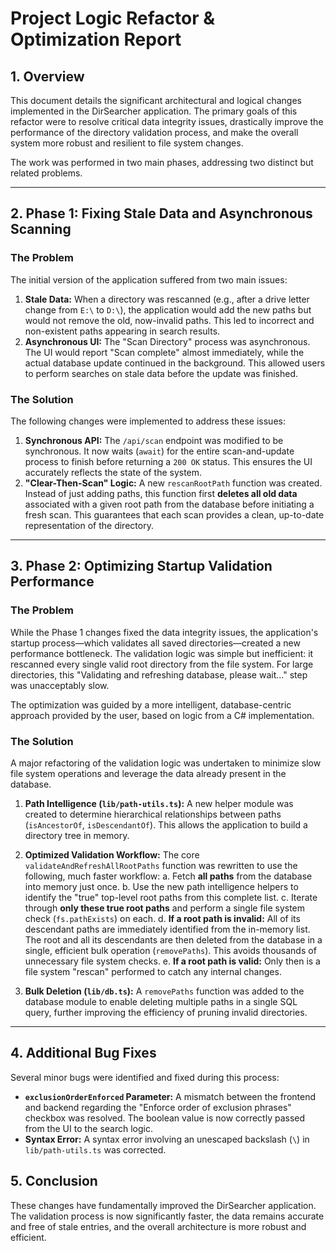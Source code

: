 # Project Logic Refactor & Optimization Report

## 1. Overview

This document details the significant architectural and logical changes implemented in the DirSearcher application. The primary goals of this refactor were to resolve critical data integrity issues, drastically improve the performance of the directory validation process, and make the overall system more robust and resilient to file system changes.

The work was performed in two main phases, addressing two distinct but related problems.

---

## 2. Phase 1: Fixing Stale Data and Asynchronous Scanning

### The Problem

The initial version of the application suffered from two main issues:

1.  **Stale Data:** When a directory was rescanned (e.g., after a drive letter change from `E:\` to `D:\`), the application would add the new paths but would not remove the old, now-invalid paths. This led to incorrect and non-existent paths appearing in search results.
2.  **Asynchronous UI:** The "Scan Directory" process was asynchronous. The UI would report "Scan complete" almost immediately, while the actual database update continued in the background. This allowed users to perform searches on stale data before the update was finished.

### The Solution

The following changes were implemented to address these issues:

1.  **Synchronous API:** The `/api/scan` endpoint was modified to be synchronous. It now waits (`await`) for the entire scan-and-update process to finish before returning a `200 OK` status. This ensures the UI accurately reflects the state of the system.
2.  **"Clear-Then-Scan" Logic:** A new `rescanRootPath` function was created. Instead of just adding paths, this function first **deletes all old data** associated with a given root path from the database before initiating a fresh scan. This guarantees that each scan provides a clean, up-to-date representation of the directory.

---

## 3. Phase 2: Optimizing Startup Validation Performance

### The Problem

While the Phase 1 changes fixed the data integrity issues, the application's startup process—which validates all saved directories—created a new performance bottleneck. The validation logic was simple but inefficient: it rescanned every single valid root directory from the file system. For large directories, this "Validating and refreshing database, please wait..." step was unacceptably slow.

The optimization was guided by a more intelligent, database-centric approach provided by the user, based on logic from a C# implementation.

### The Solution

A major refactoring of the validation logic was undertaken to minimize slow file system operations and leverage the data already present in the database.

1.  **Path Intelligence (`lib/path-utils.ts`):** A new helper module was created to determine hierarchical relationships between paths (`isAncestorOf`, `isDescendantOf`). This allows the application to build a directory tree in memory.

2.  **Optimized Validation Workflow:** The core `validateAndRefreshAllRootPaths` function was rewritten to use the following, much faster workflow:
    a.  Fetch **all paths** from the database into memory just once.
    b.  Use the new path intelligence helpers to identify the "true" top-level root paths from this complete list.
    c.  Iterate through **only these true root paths** and perform a single file system check (`fs.pathExists`) on each.
    d.  **If a root path is invalid:** All of its descendant paths are immediately identified from the in-memory list. The root and all its descendants are then deleted from the database in a single, efficient bulk operation (`removePaths`). This avoids thousands of unnecessary file system checks.
    e.  **If a root path is valid:** Only then is a file system "rescan" performed to catch any internal changes.

3.  **Bulk Deletion (`lib/db.ts`):** A `removePaths` function was added to the database module to enable deleting multiple paths in a single SQL query, further improving the efficiency of pruning invalid directories.

---

## 4. Additional Bug Fixes

Several minor bugs were identified and fixed during this process:

*   **`exclusionOrderEnforced` Parameter:** A mismatch between the frontend and backend regarding the "Enforce order of exclusion phrases" checkbox was resolved. The boolean value is now correctly passed from the UI to the search logic.
*   **Syntax Error:** A syntax error involving an unescaped backslash (`\`) in `lib/path-utils.ts` was corrected.

## 5. Conclusion

These changes have fundamentally improved the DirSearcher application. The validation process is now significantly faster, the data remains accurate and free of stale entries, and the overall architecture is more robust and efficient.
